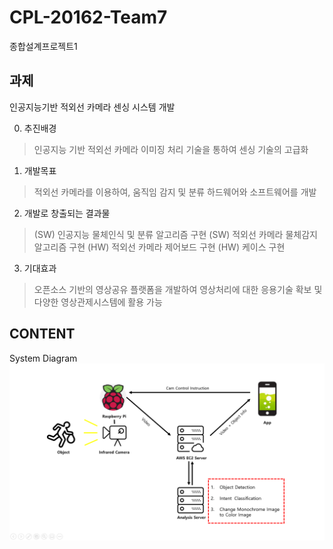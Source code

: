 # CPL-20162-Team7
종합설계프로젝트1

## 과제
인공지능기반 적외선 카메라 센싱 시스템 개발

0. 추진배경
> 인공지능 기반 적외선 카메라 이미징 처리 기술을 통하여 센싱 기술의 고급화

1. 개발목표
> 적외선 카메라를 이용하여, 움직임 감지 및 분류 하드웨어와 소프트웨어를 개발

2. 개발로 창출되는 결과물
> (SW) 인공지능 물체인식 및 분류 알고리즘 구현 
> (SW) 적외선 카메라 물체감지 알고리즘 구현
> (HW) 적외선 카메라 제어보드 구현
> (HW) 케이스 구현

3. 기대효과
> 오픈소스 기반의 영상공유 플랫폼을 개발하여 영상처리에 대한 응용기술 확보 및 다양한 영상관제시스템에 활용 가능

## CONTENT
System Diagram
![image](https://github.com/Azderica/CPL-20162-Team7/blob/master/image/overview.png)
